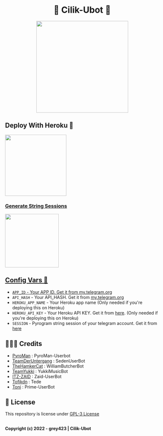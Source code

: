 <h1 align="center"> 
   🎈 Cilik-Ubot 🎈
</h1>

<p align="center">
  <a href="#"><img src="https://www.google.com/url?sa=i&url=https%3A%2F%2Fwww.bukalapak.com%2Fp%2Fhobi-koleksi%2Fbuku%2Fpengembangan-diri%2F21j7boy-jual-buku-leonardo-da-vinci-inspirasi-untuk-hidup-lebih-bermakna&psig=AOvVaw0HN3OJzN7uCE7ZHC4H0PG4&ust=1668997243010000&source=images&cd=vfe&ved=0CBAQjRxqFwoTCOCR0LDZu_sCFQAAAAAdAAAAABAG" width="300" height="300"></a> </br>
</p>

## Deploy With Heroku 💌

<p align="left">
<a href="https://telegram.dog/XTZ_HerokuBot?start=Z3JleTQyMy9DaWxpay1VYm90IG1haW4"><img src="https://img.shields.io/badge/Deploy%20To%20Heroku-blueviolet?style=for-the-badge&logo=heroku" width="200""/</a>  

### Generate  String Sessions

<p align="left">
<a href="https://t.me/StringCilik_Bot"><img src="https://img.shields.io/badge/Generate%20String-blue?style=for-the-badge&logo=telegram" width="175""/</a>  </p>

## Config Vars 📑

- `APP_ID` - Your APP ID. Get it from [my.telegram.org](my.telegram.org)
- `API_HASH` - Your API_HASH. Get it from [my.telegram.org](my.telegram.org)
- `HEROKU_APP_NAME` - Your Heroku app name (Only needed if you're deploying this on Heroku)
- `HEROKU_API_KEY` - Your Heroku API KEY. Get it from [here](https://dashboard.heroku.com/account). (Only needed if you're deploying this on Heroku)
- `SESSION` - Pyrogram string session of your telegram account. Get it from [here](t.me/CilikSupport)

## 👨🏻‍💻 Credits

-  [PyroMan](https://github.com/mrismanaziz/PyroMan-Userbot) : PyroMan-Userbot
-  [TeamDerUntergang](https://github.com/TeamDerUntergang/Telegram-SedenUserBot) : SedenUserBot
-  [TheHamkerCat](https://github.com/TheHamkerCat/WilliamButcherBot) : WilliamButcherBot
-  [TeamYukki](https://github.com/TeamYukki/YukkiMusicBot) : YukkiMusicBot
-  [ITZ-ZAID](https://github.com/ITZ-ZAID) : Zaid-UserBot
-  [Tofikdn](https://github.com/tofikdn) : Tede
-  [Toni](https://github.com/Toni880) : Prime-UserBot

## 📑 License
This repository is license under [GPL-3 License](https://github.com/grey423/Cilik-Ubot/blob/master/LICENSE)
<p align="Left">
  </br>
  <b>Copyright (c) 2022 - grey423 | Cilik-Ubot</b>
</p>
